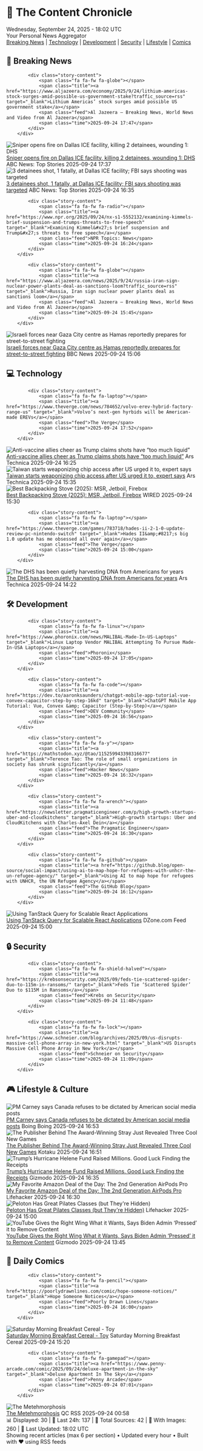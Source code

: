 <!-- Processing 54 RSS feeds at 2025-09-24 18:02:28 UTC -->
<!-- Processing: XKCD -->
<!-- Processing: Penny Arcade -->
<!-- Processing: Poorly Drawn Lines -->
<!-- Processing: Garfield -->
<!-- Processing: Cyanide & Happiness -->
<!-- Processing: Questionable Content -->
<!-- Processing: Girl Genius -->
<!-- Processing: CNN Breaking News -->
<!-- Processing: Al Jazeera Breaking News -->
<!-- Processing: Reuters World News -->
<!-- Processing: Associated Press Breaking -->
<!-- Processing: ABC News Breaking -->
<!-- Processing: Guardian World News -->
<!-- Processing: The Verge -->
<!-- Processing: StackOverflow Blog -->
<!-- Processing: Phoronix Linux News -->
<!-- Processing: OMG! Ubuntu -->
<!-- Processing: DistroWatch -->
<!-- Processing: Linux.com -->
<!-- Processing: Red Hat Blog -->
<!-- Processing: GitHub Blog -->
<!-- Processing: GitLab Blog -->
<!-- Processing: Martin Fowler -->
<!-- Processing: The Pragmatic Engineer -->
<!-- Processing: Krebs on Security -->
<!-- Generated 5 new posts out of 25 feeds processed -->
<div class="newspaper-header">
    <h1 class="newspaper-title">📰 The Content Chronicle</h1>
    <div class="newspaper-date">Wednesday, September 24, 2025 - 18:02 UTC</div>
    <div class="newspaper-subtitle">Your Personal News Aggregator</div>
</div>

<div class="newspaper-nav">
    <a href="#breaking">Breaking News</a> |
    <a href="#tech">Technology</a> |
    <a href="#dev">Development</a> |
    <a href="#security">Security</a> |
    <a href="#lifestyle">Lifestyle</a> |
    <a href="#webcomics">Comics</a>
</div>

<div class="news-section breaking-news" id="breaking">
<h2 class="section-header">🚨 Breaking News</h2>
<div class="stories-container">
<div class="story">
            
            <div class="story-content">
                <span class="fa fa-fw fa-globe"></span>
                <span class="title"><a href="https://www.aljazeera.com/economy/2025/9/24/lithium-americas-stock-surges-amid-possible-us-government-stake?traffic_source=rss" target="_blank">Lithium Americas’ stock surges amid possible US government stake</a></span>
                <span class="feed">Al Jazeera – Breaking News, World News and Video from Al Jazeera</span>
                <span class="time">2025-09-24 17:47</span>
            </div>
        </div>
<div class="story">
            <img src="https://s.abcnews.com/images/US/ice-shooting-4-rt-gmh-250924_1758729233971_hpMain_4x3t_384.jpg" alt="Sniper opens fire on Dallas ICE facility, killing 2 detainees, wounding 1: DHS" class="story-image" loading="lazy" onerror="this.style.display='none'">
            <div class="story-content">
                <span class="fa fa-fw fa-tv"></span>
                <span class="title"><a href="https://abcnews.go.com/US/multiple-people-shot-dallas-ice-field-office-source/story?id=125887376" target="_blank">Sniper opens fire on Dallas ICE facility, killing 2 detainees, wounding 1: DHS</a></span>
                <span class="feed">ABC News: Top Stories</span>
                <span class="time">2025-09-24 17:37</span>
            </div>
        </div>
<div class="story">
            <img src="https://s.abcnews.com/images/US/ice-shooting-4-rt-gmh-250924_1758729233971_hpMain_4x3t_384.jpg" alt="3 detainees shot, 1 fatally, at Dallas ICE facility; FBI says shooting was targeted" class="story-image" loading="lazy" onerror="this.style.display='none'">
            <div class="story-content">
                <span class="fa fa-fw fa-tv"></span>
                <span class="title"><a href="https://abcnews.go.com/US/multiple-people-shot-dallas-ice-field-office-source/story?id=125887376" target="_blank">3 detainees shot, 1 fatally, at Dallas ICE facility; FBI says shooting was targeted</a></span>
                <span class="feed">ABC News: Top Stories</span>
                <span class="time">2025-09-24 16:35</span>
            </div>
        </div>
<div class="story">
            
            <div class="story-content">
                <span class="fa fa-fw fa-radio"></span>
                <span class="title"><a href="https://www.npr.org/2025/09/24/nx-s1-5552132/examining-kimmels-brief-suspension-and-trumps-threats-to-free-speech" target="_blank">Examining Kimmel&#x27;s brief suspension and Trump&#x27;s threats to free speech</a></span>
                <span class="feed">NPR Topics: News</span>
                <span class="time">2025-09-24 16:24</span>
            </div>
        </div>
<div class="story">
            
            <div class="story-content">
                <span class="fa fa-fw fa-globe"></span>
                <span class="title"><a href="https://www.aljazeera.com/news/2025/9/24/russia-iran-sign-nuclear-power-plants-deal-as-sanctions-loom?traffic_source=rss" target="_blank">Russia, Iran sign nuclear power plants deal as sanctions loom</a></span>
                <span class="feed">Al Jazeera – Breaking News, World News and Video from Al Jazeera</span>
                <span class="time">2025-09-24 15:45</span>
            </div>
        </div>
<div class="story">
            <img src="https://ichef.bbci.co.uk/ace/standard/240/cpsprodpb/f31e/live/80326710-9922-11f0-9a4d-cda90a899290.jpg" alt="Israeli forces near Gaza City centre as Hamas reportedly prepares for street-to-street fighting" class="story-image" loading="lazy" onerror="this.style.display='none'">
            <div class="story-content">
                <span class="fa fa-fw fa-earth-americas"></span>
                <span class="title"><a href="https://www.bbc.com/news/articles/c4gk9dreldxo?at_medium=RSS&at_campaign=rss" target="_blank">Israeli forces near Gaza City centre as Hamas reportedly prepares for street-to-street fighting</a></span>
                <span class="feed">BBC News</span>
                <span class="time">2025-09-24 15:06</span>
            </div>
        </div>
</div>
</div>
<div class="news-section tech-news" id="tech">
<h2 class="section-header">💻 Technology</h2>
<div class="stories-container">
<div class="story">
            
            <div class="story-content">
                <span class="fa fa-fw fa-laptop"></span>
                <span class="title"><a href="https://www.theverge.com/news/784652/volvo-erev-hybrid-factory-range-us" target="_blank">Volvo’s next-gen hyrbids will be American-made EREVs</a></span>
                <span class="feed">The Verge</span>
                <span class="time">2025-09-24 17:52</span>
            </div>
        </div>
<div class="story">
            <img src="https://cdn.arstechnica.net/wp-content/uploads/2025/09/GettyImages-2236379853-500x500.jpg" alt="Anti-vaccine allies cheer as Trump claims shots have “too much liquid”" class="story-image" loading="lazy" onerror="this.style.display='none'">
            <div class="story-content">
                <span class="fa fa-fw fa-cog"></span>
                <span class="title"><a href="https://arstechnica.com/health/2025/09/trump-pacifies-anti-vaccine-allies-by-trashing-shots-alongside-tylenol/" target="_blank">Anti-vaccine allies cheer as Trump claims shots have “too much liquid”</a></span>
                <span class="feed">Ars Technica</span>
                <span class="time">2025-09-24 16:25</span>
            </div>
        </div>
<div class="story">
            <img src="https://cdn.arstechnica.net/wp-content/uploads/2025/09/GettyImages-2209939477-500x500.jpg" alt="Taiwan starts weaponizing chip access after US urged it to, expert says" class="story-image" loading="lazy" onerror="this.style.display='none'">
            <div class="story-content">
                <span class="fa fa-fw fa-cog"></span>
                <span class="title"><a href="https://arstechnica.com/tech-policy/2025/09/pacifying-us-taiwan-weaponizes-chip-access-targeting-south-africa-first/" target="_blank">Taiwan starts weaponizing chip access after US urged it to, expert says</a></span>
                <span class="feed">Ars Technica</span>
                <span class="time">2025-09-24 15:35</span>
            </div>
        </div>
<div class="story">
            <img src="https://media.wired.com/photos/68d375bc2fbb960e6856c278/master/pass/The%206%20Best%20Backpacking%20Stoves.png" alt="Best Backpacking Stove (2025): MSR, Jetboil, Firebox" class="story-image" loading="lazy" onerror="this.style.display='none'">
            <div class="story-content">
                <span class="fa fa-fw fa-bolt"></span>
                <span class="title"><a href="https://www.wired.com/gallery/best-backpacking-stoves/" target="_blank">Best Backpacking Stove (2025): MSR, Jetboil, Firebox</a></span>
                <span class="feed">WIRED</span>
                <span class="time">2025-09-24 15:30</span>
            </div>
        </div>
<div class="story">
            
            <div class="story-content">
                <span class="fa fa-fw fa-laptop"></span>
                <span class="title"><a href="https://www.theverge.com/games/783718/hades-ii-2-1-0-update-review-pc-nintendo-switch" target="_blank">Hades II&amp;#8217;s big 1.0 update has me obsessed all over again</a></span>
                <span class="feed">The Verge</span>
                <span class="time">2025-09-24 15:00</span>
            </div>
        </div>
<div class="story">
            <img src="https://cdn.arstechnica.net/wp-content/uploads/2025/09/dnacrime-500x500.jpg" alt="The DHS has been quietly harvesting DNA from Americans for years" class="story-image" loading="lazy" onerror="this.style.display='none'">
            <div class="story-content">
                <span class="fa fa-fw fa-cog"></span>
                <span class="title"><a href="https://arstechnica.com/tech-policy/2025/09/the-dhs-has-been-quietly-harvesting-dna-from-americans-for-years/" target="_blank">The DHS has been quietly harvesting DNA from Americans for years</a></span>
                <span class="feed">Ars Technica</span>
                <span class="time">2025-09-24 14:22</span>
            </div>
        </div>
</div>
</div>
<div class="news-section dev-news" id="dev">
<h2 class="section-header">🛠️ Development</h2>
<div class="stories-container">
<div class="story">
            
            <div class="story-content">
                <span class="fa fa-fw fa-linux"></span>
                <span class="title"><a href="https://www.phoronix.com/news/MALIBAL-Made-In-US-Laptops" target="_blank">Linux Laptop Vendor MALIBAL Attempting To Pursue Made-In-USA Laptops</a></span>
                <span class="feed">Phoronix</span>
                <span class="time">2025-09-24 17:05</span>
            </div>
        </div>
<div class="story">
            
            <div class="story-content">
                <span class="fa fa-fw fa-code"></span>
                <span class="title"><a href="https://dev.to/aaronksaunders/chatgpt-mobile-app-tutorial-vue-convex-capacitor-step-by-step-16kd" target="_blank">ChatGPT Mobile App Tutorial: Vue, Convex &amp; Capacitor (Step-by-Step)</a></span>
                <span class="feed">DEV Community</span>
                <span class="time">2025-09-24 16:56</span>
            </div>
        </div>
<div class="story">
            
            <div class="story-content">
                <span class="fa fa-fw fa-y"></span>
                <span class="title"><a href="https://mathstodon.xyz/@tao/115259943398316677" target="_blank">Terence Tao: The role of small organizations in society has shrunk significantly</a></span>
                <span class="feed">Hacker News</span>
                <span class="time">2025-09-24 16:32</span>
            </div>
        </div>
<div class="story">
            
            <div class="story-content">
                <span class="fa fa-fw fa-wrench"></span>
                <span class="title"><a href="https://newsletter.pragmaticengineer.com/p/high-growth-startups-uber-and-cloudkitchens" target="_blank">High-growth startups: Uber and CloudKitchens with Charles-Axel Dein</a></span>
                <span class="feed">The Pragmatic Engineer</span>
                <span class="time">2025-09-24 16:30</span>
            </div>
        </div>
<div class="story">
            
            <div class="story-content">
                <span class="fa fa-fw fa-github"></span>
                <span class="title"><a href="https://github.blog/open-source/social-impact/using-ai-to-map-hope-for-refugees-with-unhcr-the-un-refugee-agency/" target="_blank">Using AI to map hope for refugees with UNHCR, the UN Refugee Agency</a></span>
                <span class="feed">The GitHub Blog</span>
                <span class="time">2025-09-24 16:12</span>
            </div>
        </div>
<div class="story">
            <img src="https://dz2cdn1.dzone.com/thumbnail?fid=18644009&w=600" alt="Using TanStack Query for Scalable React Applications" class="story-image" loading="lazy" onerror="this.style.display='none'">
            <div class="story-content">
                <span class="fa fa-fw fa-newspaper"></span>
                <span class="title"><a href="https://dzone.com/articles/tanstack-query-scalable-react-apps" target="_blank">Using TanStack Query for Scalable React Applications</a></span>
                <span class="feed">DZone.com Feed</span>
                <span class="time">2025-09-24 15:00</span>
            </div>
        </div>
</div>
</div>
<div class="news-section security-news" id="security">
<h2 class="section-header">🔒 Security</h2>
<div class="stories-container">
<div class="story">
            
            <div class="story-content">
                <span class="fa fa-fw fa-shield-halved"></span>
                <span class="title"><a href="https://krebsonsecurity.com/2025/09/feds-tie-scattered-spider-duo-to-115m-in-ransoms/" target="_blank">Feds Tie ‘Scattered Spider’ Duo to $115M in Ransoms</a></span>
                <span class="feed">Krebs on Security</span>
                <span class="time">2025-09-24 11:48</span>
            </div>
        </div>
<div class="story">
            
            <div class="story-content">
                <span class="fa fa-fw fa-lock"></span>
                <span class="title"><a href="https://www.schneier.com/blog/archives/2025/09/us-disrupts-massive-cell-phone-array-in-new-york.html" target="_blank">US Disrupts Massive Cell Phone Array in New York</a></span>
                <span class="feed">Schneier on Security</span>
                <span class="time">2025-09-24 11:09</span>
            </div>
        </div>
</div>
</div>
<div class="news-section lifestyle-news" id="lifestyle">
<h2 class="section-header">🎮 Lifestyle & Culture</h2>
<div class="stories-container">
<div class="story">
            <img src="https://i0.wp.com/boingboing.net/wp-content/uploads/2025/09/Carney-1.jpg?fit=1080%2C612&amp;quality=60&amp;ssl=1" alt="PM Carney says Canada refuses to be dictated by American social media posts" class="story-image" loading="lazy" onerror="this.style.display='none'">
            <div class="story-content">
                <span class="fa fa-fw fa-arrow-right"></span>
                <span class="title"><a href="https://boingboing.net/2025/09/24/pm-carney-says-canada-refuses-to-be-dictated-by-american-social-media-posts.html" target="_blank">PM Carney says Canada refuses to be dictated by American social media posts</a></span>
                <span class="feed">Boing Boing</span>
                <span class="time">2025-09-24 16:53</span>
            </div>
        </div>
<div class="story">
            <img src="https://kotaku.com/app/uploads/2025/09/maxresdefault.jpg" alt="The Publisher Behind The Award-Winning Stray Just Revealed Three Cool New Games" class="story-image" loading="lazy" onerror="this.style.display='none'">
            <div class="story-content">
                <span class="fa fa-fw fa-gamepad"></span>
                <span class="title"><a href="https://kotaku.com/annapurna-showcase-tgs-trailers-zelda-kpop-ai-puzzle-2000628182" target="_blank">The Publisher Behind The Award-Winning Stray Just Revealed Three Cool New Games</a></span>
                <span class="feed">Kotaku</span>
                <span class="time">2025-09-24 16:51</span>
            </div>
        </div>
<div class="story">
            <img src="https://gizmodo.com/app/uploads/2025/09/7_July_HURRICANE-Helene.jpg" alt="Trump’s Hurricane Helene Fund Raised Millions. Good Luck Finding the Receipts" class="story-image" loading="lazy" onerror="this.style.display='none'">
            <div class="story-content">
                <span class="fa fa-fw fa-computer"></span>
                <span class="title"><a href="https://gizmodo.com/trumps-hurricane-helene-fund-raised-millions-good-luck-finding-the-receipts-2000663218" target="_blank">Trump’s Hurricane Helene Fund Raised Millions. Good Luck Finding the Receipts</a></span>
                <span class="feed">Gizmodo</span>
                <span class="time">2025-09-24 16:35</span>
            </div>
        </div>
<div class="story">
            <img src="https://lifehacker.com/imagery/articles/01K5Y6Y99VW4VSVS2RCY4TWR99/hero-image.png" alt="My Favorite Amazon Deal of the Day: The 2nd Generation AirPods Pro" class="story-image" loading="lazy" onerror="this.style.display='none'">
            <div class="story-content">
                <span class="fa fa-fw fa-life-ring"></span>
                <span class="title"><a href="https://lifehacker.com/tech/my-favorite-amazon-deal-of-the-day-renewed-2nd-generation-airpods-pro?utm_medium=RSS" target="_blank">My Favorite Amazon Deal of the Day: The 2nd Generation AirPods Pro</a></span>
                <span class="feed">Lifehacker</span>
                <span class="time">2025-09-24 16:30</span>
            </div>
        </div>
<div class="story">
            <img src="https://lifehacker.com/imagery/articles/01K5Y33D2QGA7JX4ZPDZYDDKN4/hero-image.png" alt="Peloton Has Great Pilates Classes (but They&#x27;re Hidden)" class="story-image" loading="lazy" onerror="this.style.display='none'">
            <div class="story-content">
                <span class="fa fa-fw fa-life-ring"></span>
                <span class="title"><a href="https://lifehacker.com/health/pelotons-hidden-pilates-classes?utm_medium=RSS" target="_blank">Peloton Has Great Pilates Classes (but They&#x27;re Hidden)</a></span>
                <span class="feed">Lifehacker</span>
                <span class="time">2025-09-24 15:00</span>
            </div>
        </div>
<div class="story">
            <img src="https://gizmodo.com/app/uploads/2024/10/youtube-on-a-phone-e1740147209205.jpg" alt="YouTube Gives the Right Wing What it Wants, Says Biden Admin ‘Pressed’ it to Remove Content" class="story-image" loading="lazy" onerror="this.style.display='none'">
            <div class="story-content">
                <span class="fa fa-fw fa-computer"></span>
                <span class="title"><a href="https://gizmodo.com/youtube-gives-the-right-wing-what-it-wants-says-biden-admin-pressed-it-to-remove-content-2000662910" target="_blank">YouTube Gives the Right Wing What it Wants, Says Biden Admin ‘Pressed’ it to Remove Content</a></span>
                <span class="feed">Gizmodo</span>
                <span class="time">2025-09-24 13:45</span>
            </div>
        </div>
</div>
</div>
<div class="news-section webcomics-section" id="webcomics">
<h2 class="section-header">🎨 Daily Comics</h2>
<div class="stories-container">
<div class="story">
            
            <div class="story-content">
                <span class="fa fa-fw fa-pencil"></span>
                <span class="title"><a href="https://poorlydrawnlines.com/comic/hope-someone-notices/" target="_blank">Hope Someone Notices</a></span>
                <span class="feed">Poorly Drawn Lines</span>
                <span class="time">2025-09-24 16:00</span>
            </div>
        </div>
<div class="story">
            <img src="https://www.smbc-comics.com/comics/1758677591-20250924.png" alt="Saturday Morning Breakfast Cereal - Toy" class="story-image" loading="lazy" onerror="this.style.display='none'">
            <div class="story-content">
                <span class="fa fa-fw fa-smile"></span>
                <span class="title"><a href="https://www.smbc-comics.com/comic/toy" target="_blank">Saturday Morning Breakfast Cereal - Toy</a></span>
                <span class="feed">Saturday Morning Breakfast Cereal</span>
                <span class="time">2025-09-24 15:20</span>
            </div>
        </div>
<div class="story">
            
            <div class="story-content">
                <span class="fa fa-fw fa-gamepad"></span>
                <span class="title"><a href="https://www.penny-arcade.com/comic/2025/09/24/deluxe-apartment-in-the-sky" target="_blank">Deluxe Apartment In The Sky</a></span>
                <span class="feed">Penny Arcade</span>
                <span class="time">2025-09-24 07:01</span>
            </div>
        </div>
<div class="story">
            <img src="http://www.questionablecontent.net/comics/5664.png" alt="The Metehmorphosis" class="story-image" loading="lazy" onerror="this.style.display='none'">
            <div class="story-content">
                <span class="fa fa-fw fa-music"></span>
                <span class="title"><a href="http://questionablecontent.net/view.php?comic=5664" target="_blank">The Metehmorphosis</a></span>
                <span class="feed">QC RSS</span>
                <span class="time">2025-09-24 00:58</span>
            </div>
        </div>
</div>
</div>

<div class="newspaper-footer">
    <div class="stats">
        📊 Displayed: 30 | 📅 Last 24h: 137 | 📡 Total Sources: 42 | 📸 With Images: 260 |
        🔄 Last Updated: 18:02 UTC
    </div>
    <div class="footer-note">
        Showing recent articles (max 6 per section) • Updated every hour • Built with ❤️ using RSS feeds
    </div>
</div>
